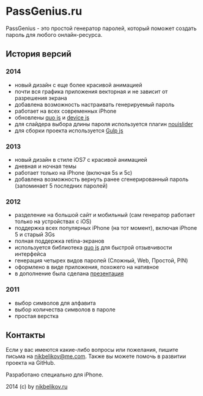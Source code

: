 # PassGenius.ru

PassGenius - это простой генератор паролей, который поможет создать пароль для любого онлайн-ресурса.

## История версий

### 2014

- новый дизайн с еще более красивой анимацией
- почти вся графика приложения векторная и не зависит от разрешения экрана
- добавлена возможность настраивать генерируемый пароль
- работает на всех современных iPhone
- обновлены [quo js](http://quojs.tapquo.com/) и [device js](http://matthewhudson.me/projects/device.js/)
- для слайдера выбора длины пароля используется плагин [nouislider](http://refreshless.com/nouislider/)
- для сборки проекта используется [Gulp js](http://gulpjs.com/)

### 2013

- новый дизайн в стиле iOS7 с красивой анимацией
- дневная и ночная темы
- работает только на iPhone (включая 5s и 5c)
- добавлена возможность вернуть ранее сгенерированный пароль (запоминает 5 последних паролей)

### 2012

- разделение на большой сайт и мобильный (сам генератор работает только на устройствах с iOS)
- поддержка всех популярных iPhone (на тот момент), включая iPhone 5 и старый 3Gs
- полная поддержка retina-экранов
- используется библиотека [quo js](http://quojs.tapquo.com/) для быстрой отзывчивости интерфейса
- генерация четырех видов паролей (Сложный, Web, Простой, PIN)
- оформлено в виде приложения, похожего на нативное
- в дополнение была сделана [презентация](http://passgenius.ru/2/presentation)

### 2011

- выбор символов для алфавита
- выбор количества символов в пароле
- простая верстка

## Контакты

Если у вас имеются какие-либо вопросы или пожелания, пишите письма на [nikbelikov@me.com](mailto:nikbelikov@me.com). Также вы можете помочь в развитии проекта на GitHub.

Разработано специально для iPhone.

2014 (с) by [nikbelikov.ru](http://nikbelikov.ru/)
